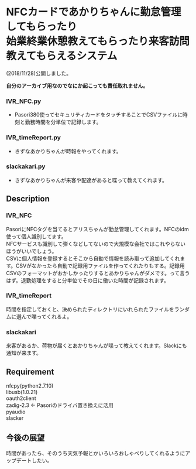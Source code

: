NFCカードであかりちゃんに勤怠管理してもらったり  
始業終業休憩教えてもらったり来客訪問教えてもらえるシステム
====
(2018/11/28)公開しました。  

**自分のアーカイブ用なのでなにか起こっても責任取れません。**  
### IVR_NFC.py
- Pasori380使ってセキュリティカードをタッチすることでCSVファイルに時刻と勤務時間を分単位で記録します。  

### IVR_timeReport.py
- きずなあかりちゃんが時報をやってくれます。 

### slackakari.py
- きずなあかりちゃんが来客や配達があると喋って教えてくれます。

## Description
### IVR_NFC
PasoriにNFCタグを当てるとアリスちゃんが勤怠管理してくれます。NFCのidm使って個人識別してます。  
NFCサービスも識別して弾くなどしてないので大規模な会社ではこれやらないほうがいいでしょう。   
CSVに個人情報を登録するとそこから自動で情報を読み取って追加してくれます。CSVがなかったら自動で記録用ファイルを作ってくれたりもする。記録用CSVのフォーマットがおかしかったりするとあかりちゃんがダメです。って言うはず。退勤処理をすると分単位でその日に働いた時間が記録されます。　　　　　　　　　　　　　　　

### IVR_timeReport
時間を指定しておくと、決められたディレクトリにいれられたファイルをランダムに選んで喋ってくれるよ。

### slackakari
来客があるか、荷物が届くとあかりちゃんが喋って教えてくれます。Slackにも通知が来ます。

## Requirement
nfcpy(python2.7.10)  
libusb(1.0.21)  
oauth2client  
zadig-2.3 <- Pasoriのドライバ置き換えに活用  
pyaudio  
slacker  

## 今後の展望
時間があったら、そのうち天気予報とかいろいろおしゃべりしてくれるようにアップデートしたい。
